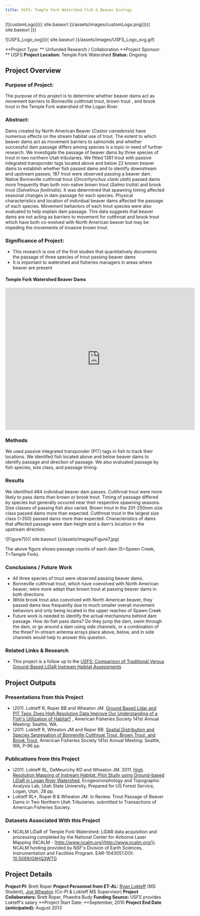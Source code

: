 ```yaml
---
title: USFS: Temple Fork Watershed Fish & Beaver Ecology
---
```


[![customLogo]({{ site.baseurl }}/assets/images/customLogo.png)]({{ site.baseurl }})

![USFS_Logo_svg]({{ site.baseurl }}/assets/images/USFS_Logo_svg.gif)

**Project Type: ** Unfunded Research / Collaboration
**Project Sponsor: ** USFS
**Project Location:** Temple Fork Watershed
**Status:**   Ongoing

## Project Overview

### Purpose of Project:

The purpose of this project is to determine whether beaver dams act as movement barriers to Bonneville cutthroat trout, brown trout , and brook trout in the Temple Fork watershed of the Logan River.

### Abstract:

Dams created by North American Beaver (*Castor canadensis*) have numerous effects on the stream habitat use of trout. The extent to which beaver dams act as movement barriers to salmonids and whether successful dam passage differs among species is a topic in need of further research. We investigate the passage of beaver dams by three species of trout in two northern Utah tributaries. We fitted 1381 trout with passive integrated transponder tags located above and below 22 known beaver dams to establish whether fish passed dams and to identify downstream and upstream passes; 187 trout were observed passing a beaver dam. Native Bonneville cutthroat trout (*Oncorhynchus clarki utah*) passed dams more frequently than both non-native brown trout (*Salmo trutta*) and brook trout (*Salvelinus fontinalis*). It was determined that spawning timing affected seasonal changes in dam passage for each species. Physical characteristics and location of individual beaver dams affected the passage of each species. Movement behaviors of each trout species were also evaluated to help explain dam passage. This data suggests that beaver dams are not acting as barriers to movement for cutthroat and brook trout which have both co-evolved with North American beaver but may be impeding the movements of invasive brown trout.

### Significance of Project:

- This research is one of the first studies that quantitatively documents the passage of three species of trout passing beaver dams
- It is important to watershed and fisheries managers in areas where beaver are present

#### Temple Fork Watershed Beaver Dams

<iframe src="https://www.google.com/maps/embed?pb=!1m10!1m8!1m3!1d17498.12381629344!2d-111.552429!3d41.825444!3m2!1i1024!2i768!4f13.1!5e1!3m2!1sen!2sus!4v1504993034201" width="600" height="450" frameborder="0" style="border:0" allowfullscreen></iframe>

### Methods

We used passive integrated transponder (PIT) tags in fish to track their locations. We identifed fish located above and below beaver dams to identify passage and direction of passage.  We also evaluated passage by fish species, size class, and passage timing.    

### Results

We identified 484 individual beaver dam passes.  Cutthroat trout were more likely to pass dams than brown or brook trout.  Timing of passage differed by species but generally occured near their respective spawning seasons.  Size classes of passing fish also varied.  Brown trout in the 201-250mm size class passed dams more than expected.  Cutthroat trout in the largest size class (>350) passed dams more than expected.  Characteristics of dams that affected passage were dam height and a dam's location in the upstream direction.

![Figure7]({{ site.baseurl }}/assets/images/Figure7.jpg)

The above figure shows passage counts of each dam (S=Spawn Creek, T=Temple Fork).

### Conclusions / Future Work

- All three species of trout were observed passing beaver dams.
- Bonneville cutthroat trout, which have coevolved with North American beaver, were more adept than brown trout at passing beaver dams in both directions 
- While brook trout also coevolved with North American beaver, they passed dams less frequently due to much smaller overall movement behaviors and only being located in the upper reaches of Spawn Creek
- Future work is needed to identify the actual mechanisms behind dam passage.  How do fish pass dams?  Do they jump the dam, swim through the dam, or go around a dam using side channels, or a combination of the three?  In-stream antenna arrays place above, below, and in side channels would help to answer this question.

### Related Links & Research

- This project is a follow up to the [USFS: Comparison of Traditional Versus Ground-Based LiDaR Instream Haibtat Assessments](http://etal.joewheaton.org/projects/past-projects/usfs-comparison-of-traditional-versus-ground-based-lidar-instream-haibtat-assessments)



## Project Outputs

### Presentations from this Project

- \2011. Lokteff R, Roper BB and Wheaton JM. [Ground Based Lidar and PIT Tags: Does High Resolution Data Improve Our Understanding of a Fish's Utilization of Habitat?](http://afs.confex.com/afs/2011/webprogram/Paper3264.html) , American Fisheries Society 141st Annual Meeting: Seattle, WA. 
- \2011. Lokteff R, Wheaton JM and Roper BB. [Spatial Distribution and Species Segregation of Bonneville Cutthroat Trout, Brown Trout, and Brook Trout](http://afs.confex.com/afs/2011/webprogram/Paper6122.html.), American Fisheries Society 141st Annual Meeting: Seattle, WA, P-96 pp.  

### Publications from this Project

- \2011. Lokteff RL, DeMeurichy KD and Wheaton JM. 2011. [High Resolution Mapping of Instream Habitat: Pilot Study using Ground-based LiDaR in Logan River Watershed](http://www.gis.usu.edu/~jwheaton/et_al/Reports/ET_AL_USFS_CostShare_DelivarableReport_2011.pdf), Ecogeomorphology and Topographic Analysis Lab, Utah State University, Prepared for US Forest Service, Logan, Utah, 28 pp. 
- Lokteff RL*, Roper B & Wheaton JM. In Review. Trout Passage of Beaver Dams in Two Northern Utah Tributaries.  submitted to Transactions of American Fisheries Society. 

### Datasets Associated With this Project

- NCALM LiDaR of Temple Fork Watershed: LiDAR data acquisition and processing completed by the National Center for Airborne Laser Mapping (NCALM - [http://www.ncalm.org](http://www.ncalm.org/)). NCALM funding provided by NSF's Division of Earth Sciences, Instrumentation and Facilities Program. EAR-1043051.DOI: [10.5069/G9HQ3WTG](http://dx.doi.org/10.5069/G9HQ3WTG)

## Project Details

**Project PI:**  Brett Roper
**Project Personnel from ET-AL:** [Ryan Lokteff](http://etal.joewheaton.org/people/where-are-they-now/former-graduate-students/ryan-lokteff) (MS Student), [Joe Wheaton](http://etal.joewheaton.org/people/dr-joe-wheaton) (Co-PI & Lokteff MS Supervisor)
**Project Collaborators:** Brett Roper, Phaedra Budy
**Funding Source:** USFS provides Lokteff's salary
**Project Start Date: **September, 2010
**Project End Date (anticipated):** August 2013

